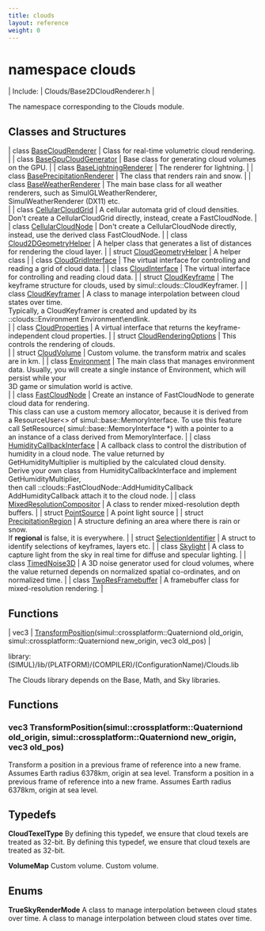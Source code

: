 ```yaml
---
title: clouds
layout: reference
weight: 0
---
```

namespace clouds
===

| Include: | Clouds/Base2DCloudRenderer.h |

The namespace corresponding to the Clouds module.



Classes and Structures
---

| class [BaseCloudRenderer](clouds/BaseCloudRenderer) | Class for real-time volumetric cloud rendering.<br> |
| class [BaseGpuCloudGenerator](clouds/BaseGpuCloudGenerator) | Base class for generating cloud volumes on the GPU. |
| class [BaseLightningRenderer](clouds/BaseLightningRenderer) | The renderer for lightning. |
| class [BasePrecipitationRenderer](clouds/BasePrecipitationRenderer) | The class that renders rain and snow. |
| class [BaseWeatherRenderer](clouds/BaseWeatherRenderer) | The main base class for all weather renderers, such as SimulGLWeatherRenderer,<br>SimulWeatherRenderer (DX11) etc.<br> |
| class [CellularCloudGrid](clouds/CellularCloudGrid) | A cellular automata grid of cloud densities.<br>Don't create a CellularCloudGrid directly, instead, create a FastCloudNode. |
| class [CellularCloudNode](clouds/CellularCloudNode) | Don't create a CellularCloudNode directly, instead, use the derived class FastCloudNode. |
| class [Cloud2DGeometryHelper](clouds/Cloud2DGeometryHelper) | A helper class that generates a list of distances for rendering the cloud layer. |
| struct [CloudGeometryHelper](clouds/CloudGeometryHelper) | A helper class |
| class [CloudGridInterface](clouds/CloudGridInterface) | The virtual interface for controlling and reading a grid of cloud data. |
| class [CloudInterface](clouds/CloudInterface) | The virtual interface for controlling and reading cloud data. |
| struct [CloudKeyframe](clouds/CloudKeyframe) | The keyframe structure for clouds, used by simul::clouds::CloudKeyframer. |
| class [CloudKeyframer](clouds/CloudKeyframer) | A class to manage interpolation between cloud states over time.<br>Typically, a CloudKeyframer is created and updated by its ::clouds::Environment Environment\endlink.<br> |
| class [CloudProperties](clouds/CloudProperties) | A virtual interface that returns the keyframe-independent cloud properties. |
| struct [CloudRenderingOptions](clouds/CloudRenderingOptions) | This controls the rendering of clouds.<br> |
| struct [CloudVolume](clouds/CloudVolume) | Custom volume. the transform matrix and scales are in km. |
| class [Environment](clouds/Environment) | The main class that manages environment data. Usually, you will create a single instance of Environment, which will persist while your<br>         3D game or simulation world is active.<br> |
| class [FastCloudNode](clouds/FastCloudNode) | Create an instance of FastCloudNode to generate cloud data for rendering.<br>This class can use a custom memory allocator, because it is derived from<br>a ResourceUser<> of simul::base::MemoryInterface. To use this feature<br>call SetResource( simul::base::MemoryInterface *) with a pointer to a<br>an instance of a class derived from MemoryInterface. |
| class [HumidityCallbackInterface](clouds/HumidityCallbackInterface) | A callback class to control the distribution of humidity in a cloud node. The value returned by<br>GetHumidityMultiplier is multiplied by the calculated cloud density.<br>Derive your own class from HumidityCallbackInterface and implement GetHumidityMultiplier,<br>then call ::clouds::FastCloudNode::AddHumidityCallback AddHumidityCallback  attach it to the cloud node. |
| class [MixedResolutionCompositor](clouds/MixedResolutionCompositor) | A class to render mixed-resolution depth buffers. |
| struct [PointSource](clouds/PointSource) | A point light source |
| struct [PrecipitationRegion](clouds/PrecipitationRegion) | A structure defining an area where there is rain or snow.<br>If **regional** is false, it is everywhere. |
| struct [SelectionIdentifier](clouds/SelectionIdentifier) | A struct to identify selections of keyframes, layers etc. |
| class [Skylight](clouds/Skylight) | A class to capture light from the sky in real time for diffuse and specular lighting. |
| class [TimedNoise3D](clouds/TimedNoise3D) | A 3D noise generator used for cloud volumes, where the value returned depends on normalized spatial co-ordinates, and on normalized time. |
| class [TwoResFramebuffer](clouds/TwoResFramebuffer) | A framebuffer class for mixed-resolution rendering. |

Functions
---

| vec3 | [TransformPosition](#TransformPosition)(simul::crossplatform::Quaterniond old_origin, simul::crossplatform::Quaterniond new_origin, vec3 old_pos) |

library: (SIMUL)/lib/(PLATFORM)/(COMPILER)/(ConfigurationName)/Clouds.lib

The Clouds library depends on the Base, Math, and Sky libraries.


  


Functions
---

### <a name="TransformPosition"/>vec3 TransformPosition(simul::crossplatform::Quaterniond old_origin, simul::crossplatform::Quaterniond new_origin, vec3 old_pos)
Transform a position in a previous frame of reference into a new frame. Assumes Earth radius 6378km, origin at sea level.
Transform a position in a previous frame of reference into a new frame. Assumes Earth radius 6378km, origin at sea level.

Typedefs
---

**CloudTexelType** By defining this typedef, we ensure that cloud texels are treated as 32-bit. By defining this typedef, we ensure that cloud texels are treated as 32-bit.

**VolumeMap** Custom volume. Custom volume.

Enums
---

**TrueSkyRenderMode** A class to manage interpolation between cloud states over time. A class to manage interpolation between cloud states over time.
